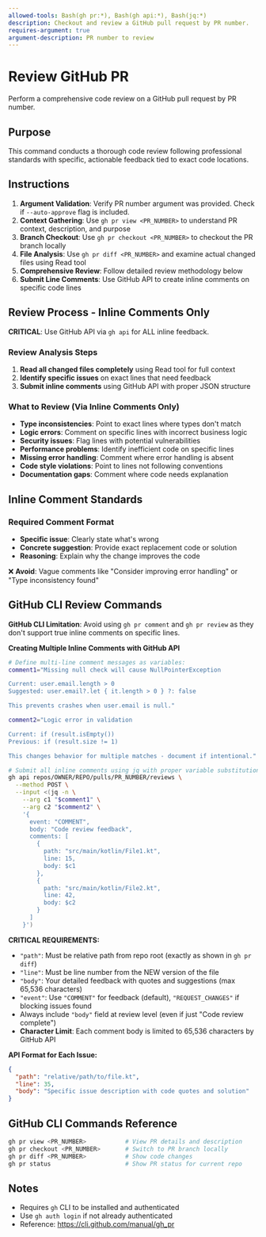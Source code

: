 ```yaml
---
allowed-tools: Bash(gh pr:*), Bash(gh api:*), Bash(jq:*)
description: Checkout and review a GitHub pull request by PR number.
requires-argument: true
argument-description: PR number to review
---
```


# Review GitHub PR

Perform a comprehensive code review on a GitHub pull request by PR number.

## Purpose

This command conducts a thorough code review following professional standards with specific, actionable feedback tied to exact code locations.

## Instructions

1. **Argument Validation**: Verify PR number argument was provided. Check if `--auto-approve` flag is included.
2. **Context Gathering**: Use `gh pr view <PR_NUMBER>` to understand PR context, description, and purpose
3. **Branch Checkout**: Use `gh pr checkout <PR_NUMBER>` to checkout the PR branch locally
4. **File Analysis**: Use `gh pr diff <PR_NUMBER>` and examine actual changed files using Read tool
5. **Comprehensive Review**: Follow detailed review methodology below
6. **Submit Line Comments**: Use GitHub API to create inline comments on specific code lines

## Review Process - Inline Comments Only

**CRITICAL**: Use GitHub API via `gh api` for ALL inline feedback.

### Review Analysis Steps
1. **Read all changed files completely** using Read tool for full context
2. **Identify specific issues** on exact lines that need feedback
3. **Submit inline comments** using GitHub API with proper JSON structure

### What to Review (Via Inline Comments Only)
- **Type inconsistencies**: Point to exact lines where types don't match
- **Logic errors**: Comment on specific lines with incorrect business logic  
- **Security issues**: Flag lines with potential vulnerabilities
- **Performance problems**: Identify inefficient code on specific lines
- **Missing error handling**: Comment where error handling is absent
- **Code style violations**: Point to lines not following conventions
- **Documentation gaps**: Comment where code needs explanation

## Inline Comment Standards

### Required Comment Format
- **Specific issue**: Clearly state what's wrong
- **Concrete suggestion**: Provide exact replacement code or solution
- **Reasoning**: Explain why the change improves the code

❌ **Avoid**: Vague comments like "Consider improving error handling" or "Type inconsistency found"

## GitHub CLI Review Commands

**GitHub CLI Limitation**: Avoid using `gh pr comment` and `gh pr review` as they don't support true inline comments 
on specific lines.

**Creating Multiple Inline Comments with GitHub API**

```bash
# Define multi-line comment messages as variables:
comment1="Missing null check will cause NullPointerException

Current: user.email.length > 0
Suggested: user.email?.let { it.length > 0 } ?: false

This prevents crashes when user.email is null."

comment2="Logic error in validation

Current: if (result.isEmpty())
Previous: if (result.size != 1)

This changes behavior for multiple matches - document if intentional."

# Submit all inline comments using jq with proper variable substitution:
gh api repos/OWNER/REPO/pulls/PR_NUMBER/reviews \
  --method POST \
  --input <(jq -n \
    --arg c1 "$comment1" \
    --arg c2 "$comment2" \
    '{
      event: "COMMENT",
      body: "Code review feedback",
      comments: [
        {
          path: "src/main/kotlin/File1.kt",
          line: 15,
          body: $c1
        },
        {
          path: "src/main/kotlin/File2.kt",
          line: 42,
          body: $c2
        }
      ]
    }')
```

**CRITICAL REQUIREMENTS:**
- `"path"`: Must be relative path from repo root (exactly as shown in `gh pr diff`)
- `"line"`: Must be line number from the NEW version of the file
- `"body"`: Your detailed feedback with quotes and suggestions (max 65,536 characters)
- `"event"`: Use `"COMMENT"` for feedback (default), `"REQUEST_CHANGES"` if blocking issues found
- Always include `"body"` field at review level (even if just "Code review complete")
- **Character Limit**: Each comment body is limited to 65,536 characters by GitHub API

**API Format for Each Issue:**
```json
{
  "path": "relative/path/to/file.kt",
  "line": 35,
  "body": "Specific issue description with code quotes and solution"
}
```

## GitHub CLI Commands Reference

```bash
gh pr view <PR_NUMBER>           # View PR details and description
gh pr checkout <PR_NUMBER>       # Switch to PR branch locally
gh pr diff <PR_NUMBER>           # Show code changes
gh pr status                     # Show PR status for current repo
```

## Notes

- Requires `gh` CLI to be installed and authenticated
- Use `gh auth login` if not already authenticated
- Reference: https://cli.github.com/manual/gh_pr
